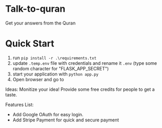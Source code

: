 # Talk-to-quran
Get your answers from the Quran

# Quick Start
1. run ```pip install -r .\requirements.txt```
2. update ```.temp.env``` file with credentials and rename it ```.env``` (type some random character for "FLASK_APP_SECRET")
3. start your application with ```python app.py```
4. Open browser and go to 

Ideas:
Monitize your idea!
Provide some free credits for people to get a taste.

Features List:
* Add Google OAuth for easy login.
* Add Stripe Payment for quick and secure payment

